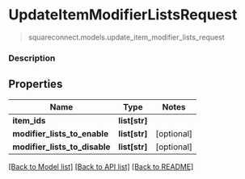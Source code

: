# UpdateItemModifierListsRequest
> squareconnect.models.update_item_modifier_lists_request

### Description



## Properties
Name | Type | Notes
------------ | ------------- | -------------
**item_ids** | **list[str]** | 
**modifier_lists_to_enable** | **list[str]** | [optional] 
**modifier_lists_to_disable** | **list[str]** | [optional] 

[[Back to Model list]](../README.md#documentation-for-models) [[Back to API list]](../README.md#documentation-for-api-endpoints) [[Back to README]](../README.md)


